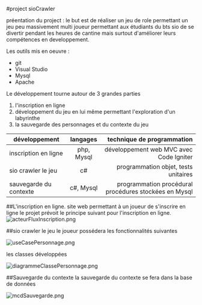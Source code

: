 #project sioCrawler

préentation du project : le but est de réaliser un jeu de role permettant un jeu peu massivement  multi joueur permettant aux étudiants du bts sio de se divertir pendant les heures de cantine mais surtout d'améliorer leurs compétences en developpement.

Les outils mis en oeuvre :

* git
* Visual Studio
* Mysql
* Apache

Le développement tourne autour de 3 grandes parties 

1. l'inscription en ligne
2. développement du jeu en lui même permettant l'exploration d'un labyrinthe 
3. la sauvegarde des personnages et du contexte du jeu

|      **développement**      | **langages** |          **technique de programmation**       			|
|-----------------------------|:------------:|---------------------------------------------------------:|
| inscription en ligne		  | php, Mysql   |   développement web MVC avec Code Igniter    			|
| sio crawler le jeu          | c#           |   programmation objet, tests unitaires        			|
| sauvegarde du contexte      | c#, Mysql    |   programmation procédural procédures stockées en Mysql  |

##L'inscription en ligne.
site web permettant à un joueur de s'inscrire en ligne le projet prévoit le principe suivant pour l'inscription en ligne.
![acteurFluxInscription.png](C:\Users\btessier\Desktop\git\imagesTpGit\acteurFluxInscription.png)

##sio crawler le jeu 
le joueur possédera les fonctionnalités suivantes

![useCasePersonnage.png](C:\Users\btessier\Desktop\git\imagesTpGit\useCasePersonnage.png)

les classes développées

![diagrammeClassePersonnage.png](C:\Users\btessier\Desktop\git\imagesTpGit\diagrammeClassePersonnage.png)

##Sauvegarde du contexte
la sauvegarde du contexte se fera dans la base de données

![mcdSauvegarde.png](C:\Users\btessier\Desktop\git\imagesTpGit\mcdSauvegarde.png)
